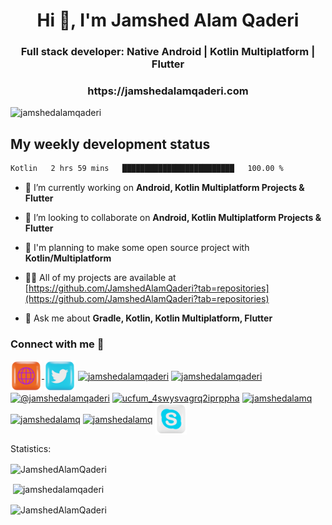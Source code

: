 <h1 align="center">Hi 👋, I'm Jamshed Alam Qaderi</h1>
<h3 align="center">Full stack developer: Native Android | Kotlin Multiplatform | Flutter</h3>
<h3 align="center">https://jamshedalamqaderi.com</h3>

<p align="left"> <img src="https://komarev.com/ghpvc/?username=jamshedalamqaderi&label=Profile%20views&color=0e75b6&style=flat" alt="jamshedalamqaderi" /> </p>

## My weekly development status
<!--START_SECTION:waka-->

```txt
Kotlin   2 hrs 59 mins   █████████████████████████   100.00 %
```

<!--END_SECTION:waka-->

- 🔭 I’m currently working on **Android, Kotlin Multiplatform Projects & Flutter**

- 👯 I’m looking to collaborate on **Android, Kotlin Multiplatform Projects & Flutter**

- 🤝 I'm planning to make some open source project with **Kotlin/Multiplatform**

- 👨‍💻 All of my projects are available at [https://github.com/JamshedAlamQaderi?tab=repositories](https://github.com/JamshedAlamQaderi?tab=repositories)

- 💬 Ask me about **Gradle, Kotlin, Kotlin Multiplatform, Flutter**

<h3 align="left">Connect with me 🛜</h3>
<p align="left">
<a href="https://jamshedalamqaderi.com" target="blank"><img align="center" src="./icons/web.png" alt="website" height="50" width="50" />
</a>
<a href="https://twitter.com/jamshedqaderi" target="blank"><img align="center" src="./icons/twitter.png" alt="jamshedqaderi" height="50" width="50" /></a>
<a href="https://linkedin.com/in/jamshedalamqaderi" target="blank"><img align="center" src="./icons/linkedin.png" alt="jamshedalamqaderi" height="50" width="50" /></a>
<a href="https://instagram.com/jamshedalamqaderi" target="blank"><img align="center" src="./icons/instagram.png" alt="jamshedalamqaderi" height="50" width="50" /></a>
<a href="https://medium.com/@jamshedalamqaderi" target="blank"><img align="center" src="./icons/medium.png" alt="@jamshedalamqaderi" height="50" width="50" /></a>
<a href="https://www.youtube.com/c/ucfum_4swysvagrq2iprppha" target="blank"><img align="center" src="https://raw.githubusercontent.com/rahuldkjain/github-profile-readme-generator/master/src/images/icons/Social/youtube.svg" alt="ucfum_4swysvagrq2iprppha" height="50" width="50" /></a>
<a href="https://discord.gg/jamshedalamq" target="blank"><img align="center" src="./icons/discord.png" alt="jamshedalamq" height="50" width="50" /></a>
  <a href="mailto:jamshedalamqaderi@gmail.com" target="blank"><img align="center" src="./icons/gmail.png" alt="jamshedalamq" height="50" width="50" /></a>
  <a href="https://telegram.me/jamshedalamqaderi" target="blank"><img align="center" src="./icons/telegram.png" alt="jamshedalamq" height="50" width="50" /></a>
  <a href="https://join.skype.com/invite/s7In6PrmvOOz" target="blank"><img align="center" src="./icons/skype.png" alt="jamshedalamq" height="50" width="50" /></a>
</p>

<p> Statistics:</p>

<p><img align="center" src="https://github-readme-stats.vercel.app/api/top-langs?username=JamshedAlamQaderi&show_icons=true&locale=en&layout=compact" alt="JamshedAlamQaderi" /></p>

<p>&nbsp;<img align="center" src="https://github-readme-stats.vercel.app/api?username=JamshedAlamQaderi&show_icons=true&locale=en" alt="jamshedalamqaderi" /></p>
<p><img align="center" src="https://github-readme-streak-stats.herokuapp.com/?user=JamshedAlamQaderi&" alt="JamshedAlamQaderi" /></p>
